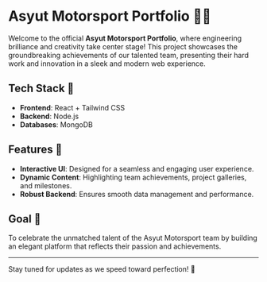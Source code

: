 # Asyut Motorsport Portfolio 🚗💨

Welcome to the official **Asyut Motorsport Portfolio**, where engineering brilliance and creativity take center stage! This project showcases the groundbreaking achievements of our talented team, presenting their hard work and innovation in a sleek and modern web experience.

## Tech Stack 🔧

- **Frontend**: React + Tailwind CSS
- **Backend**: Node.js
- **Databases**: MongoDB

## Features 🌟

- **Interactive UI**: Designed for a seamless and engaging user experience.
- **Dynamic Content**: Highlighting team achievements, project galleries, and milestones.
- **Robust Backend**: Ensures smooth data management and performance.

## Goal 🎯

To celebrate the unmatched talent of the Asyut Motorsport team by building an elegant platform that reflects their passion and achievements.

---

Stay tuned for updates as we speed toward perfection! 🚀
